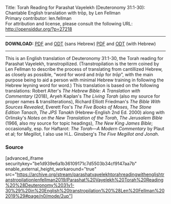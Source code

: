 <html>
<head></head>
<body>
Title: Torah Reading for Parashat Vayelekh (Deuteronomy 31:1-30): Chantable English translation with trōp, by Len Fellman<br />
Primary contributor: len.fellman<br />
For attribution and license, please consult the following URL: <a href="http://opensiddur.org/?p=27218">http://opensiddur.org/?p=27218</a>
<p />
<hr />

<strong>DOWNLOAD:</strong> 
<a href="https://archive.org/download/parashatvayelekhtorahreadingwithenglishtranstropilationlenfellman2019/Parashat%20Vayelekh%20Torah%20Reading%20%28Deuteronomy%2031v1-30%29%20in%20English%20transtropilation%20%28Len%20Fellman%202019%29%20-%20english%20only.pdf">PDF</a> and <a href="https://archive.org/download/parashatvayelekhtorahreadingwithenglishtranstropilationlenfellman2019/Parashat%20Vayelekh%20Torah%20Reading%20%28Deuteronomy%2031v1-30%29%20in%20English%20transtropilation%20%28Len%20Fellman%202019%29%20-%20english%20only.odt">ODT</a> (sans Hebrew) 
<a href="https://archive.org/download/parashatvayelekhtorahreadingwithenglishtranstropilationlenfellman2019/Parashat%20Vayelekh%20Torah%20Reading%20%28Deuteronomy%2031v1-30%29%20in%20English%20transtropilation%20%28Len%20Fellman%202019%29.pdf">PDF</a> and <a href="https://archive.org/download/parashatvayelekhtorahreadingwithenglishtranstropilationlenfellman2019/Parashat%20Vayelekh%20Torah%20Reading%20%28Deuteronomy%2031v1-30%29%20in%20English%20transtropilation%20%28Len%20Fellman%202019%29.odt">ODT</a> (with Hebrew)

<hr />

This is an English translation of Deuteronomy 31:1-30, the Torah reading for Parashat Vayelekh, transtropilized. (Transtropilation is the term coined by Len Fellman to describe the process of translating from cantillized Hebrew, as closely as possible, “word for word and <em>trōp</em> for <em>trōp</em>”, with the main purpose being to aid a person with minimal Hebrew training in following the Hebrew leyning word for word.) This translation is based on the following translations: Robert Alter's <em>The Hebrew Bible: A Translation with Commentary</em> (2018), Aryeh Kaplan's <em>The Living Torah</em> (also my source for proper names &amp; transliterations), Richard Elliott Friedman's <em>The Bible With Sources Revealed</em>, Everett Fox's <em>The Five Books of Moses</em>, <em>The Stone Edition Tanach</em>, <em>The JPS Tanakh</em> (Hebrew-English 2nd Ed. 2000) along with Orlinsky's <em>Notes on the New Translation of the Torah</em>, <em>The Jerusalem Bible</em> (1966, also my source for topic headings), <em>The New King James Bible</em>; occasionally, esp. for Haftarot: <em>The Torah—A Modern Commentary</em> by Plaut et al; for Megillot, I also use H.L. Ginsberg's <em>The Five Megillot and Jonah</em>.

<h3>Source</h3>

[advanced_iframe securitykey="be1d939e6a1b36109171c7d5503b34cf9147aa7b" enable_external_height_workaround="true" src="https://archive.org/stream/parashatvayelekhtorahreadingwithenglishtranstropilationlenfellman2019/Parashat%20Vayelekh%20Torah%20Reading%20%28Deuteronomy%2031v1-30%29%20in%20English%20transtropilation%20%28Len%20Fellman%202019%29#page/n0/mode/2up"]
</body>
</html>